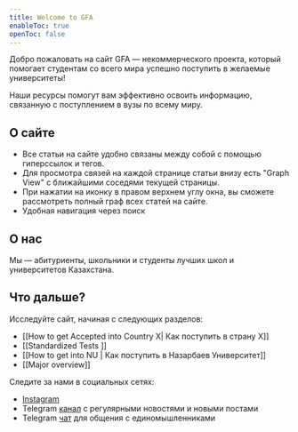 ```yaml
---
title: Welcome to GFA
enableToc: true
openToc: false
---
```

Добро пожаловать на сайт GFA — некоммерческого проекта, который помогает студентам со всего мира успешно поступить в желаемые университеты!

Наши ресурсы помогут вам эффективно освоить информацию, связанную с поступлением в вузы по всему миру.

## О сайте

- Все статьи на сайте удобно связаны между собой с помощью гиперссылок и тегов.
- Для просмотра связей на каждой странице статьи внизу есть "Graph View" с ближайшими соседями текущей страницы. 
- При нажатии на иконку в правом верхнем углу окна, вы сможете рассмотреть полный граф всех статей на сайте.
- Удобная навигация через поиск

## О нас

Мы — абитуриенты, школьники и студенты лучших школ и университетов Казахстана.

## Что дальше?

Исследуйте сайт, начиная с следующих разделов:
- [[How to get Accepted into Country X| Как поступить в страну X]]
- [[Standardized Tests ]]
- [[How to get into NU | Как поступить в Назарбаев Университет]]
- [[Major overview]]

Следите за нами в социальных сетях:
- [Instagram](https://www.instagram.com/guideforapplicants) 
- Telegram [канал](https://t.me/guideforapplicants_c) с регулярными новостями и новыми постами
- Telegram [чат](https://t.me/guideforapplicants) для общения с единомышленниками


